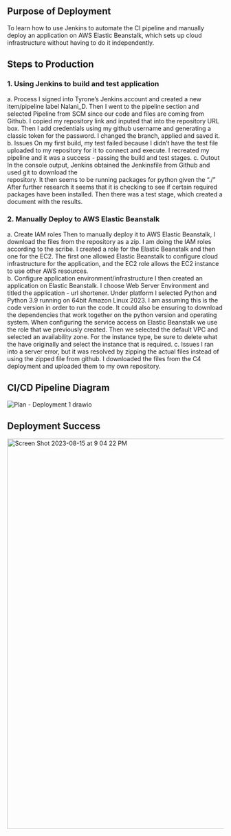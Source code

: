 ## Purpose of Deployment
To learn how to use Jenkins to automate the CI pipeline and manually deploy an application on AWS Elastic Beanstalk, which sets up cloud infrastructure without having to do it independently. 

## Steps to Production
### 1. Using Jenkins to build and test application
  a. Process
    I signed into Tyrone’s Jenkins account and created a new item/pipeline label Nalani_D. Then I went to the      pipeline section and selected Pipeline      from SCM since our code and files are coming from Github. I copied      my   repository link and inputed that into the repository URL box. 
    Then I add credentials using my github username and generating a classic token for the password. I changed     the branch, applied and saved it.
  b. Issues
    On my first build, my test failed because I didn’t have the test file uploaded to my repository for it to     connect and execute. I recreated my          pipeline and it was a success - passing the build and test stages. 
  c. Outout
    In the console output, Jenkins obtained the Jenkinsfile from Github and used git to download the           
    repository. It then seems to be running packages for python given the “./” After further research it seems     that it is checking to see if certain       required packages have been installed.
    Then there was a test stage, which created a document with the results.


### 2. Manually Deploy to AWS Elastic Beanstalk
 a. Create IAM roles
    Then to manually deploy it to AWS Elastic Beanstalk, I download the files from the repository as a             zip. I am doing the IAM roles according     to the scribe. I created a role for the Elastic Beanstalk and          then one for the EC2. The first one allowed Elastic Beanstalk to configure          cloud infrastructure for the application, and the EC2 role allows the EC2 instance to use other AWS resources.  
b. Configure application environment/infrastructure
    I then created an application on Elastic Beanstalk. I choose Web Server Environment and titled the             application - url shortener. Under          platform I selected Python and Python 3.9 running on 64bit Amazon           Linux 2023. I am assuming this is the code version in order to run the         code. It could also be ensuring         to download the dependencies that work together on the python version and operating system. 
    When configuring the service access on Elastic Beanstalk we use the role that we previously created.           Then we selected the default VPC and        selected an availability zone. For the instance type, be sure to          delete what the have originally and select the instance that is required.
c. Issues
    I ran into a server error, but it was resolved by zipping the actual files instead of using the zipped            file from github. I downloaded the       files from the C4 deployment and uploaded them to my own repository.

## CI/CD Pipeline Diagram
![Plan - Deployment 1 drawio](https://github.com/nalDaniels/Deployment1/assets/135375665/3c9087d1-483a-4bf7-866b-3bc1d91a83b4)

## Deployment Success
<img width="906" alt="Screen Shot 2023-08-15 at 9 04 22 PM" src="https://github.com/nalDaniels/Deployment1/assets/135375665/65fd1e9f-dd26-4fd5-91a3-5eb1d47895aa">

